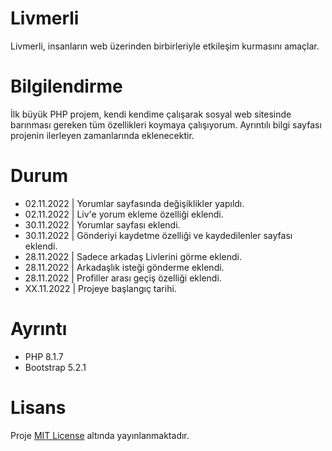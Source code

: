 # Livmerli
Livmerli, insanların web üzerinden birbirleriyle etkileşim kurmasını amaçlar.

# Bilgilendirme
İlk büyük PHP projem, kendi kendime çalışarak sosyal web sitesinde barınması gereken tüm özellikleri koymaya çalışıyorum. Ayrıntılı bilgi sayfası projenin ilerleyen zamanlarında eklenecektir.

# Durum
- 02.11.2022 | Yorumlar sayfasında değişiklikler yapıldı.
- 02.11.2022 | Liv'e yorum ekleme özelliği eklendi.
- 30.11.2022 | Yorumlar sayfası eklendi.
- 30.11.2022 | Gönderiyi kaydetme özelliği ve kaydedilenler sayfası eklendi.
- 28.11.2022 | Sadece arkadaş Livlerini görme eklendi.
- 28.11.2022 | Arkadaşlık isteği gönderme eklendi.
- 28.11.2022 | Profiller arası geçiş özelliği eklendi.
- XX.11.2022 | Projeye başlangıç tarihi.

# Ayrıntı
- PHP 8.1.7
- Bootstrap 5.2.1

# Lisans
Proje [MIT License](./License) altında yayınlanmaktadır.